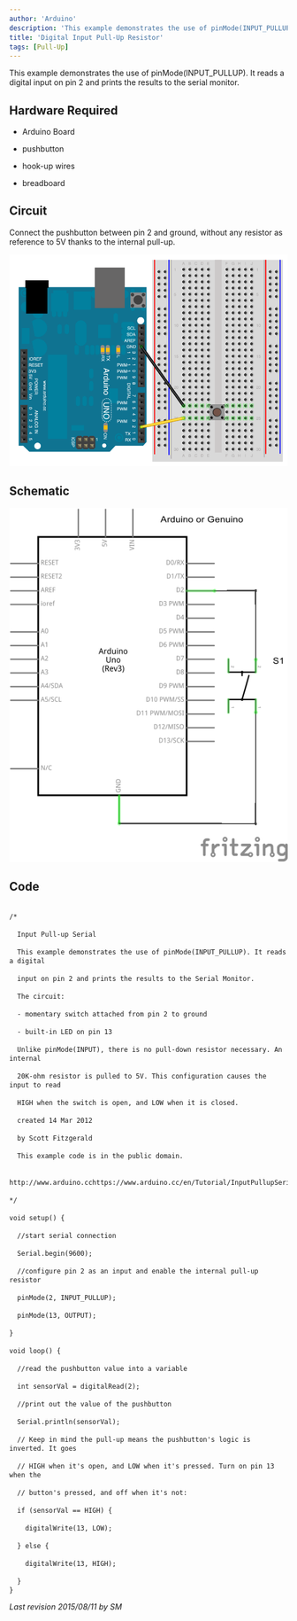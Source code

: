 ```yaml
---
author: 'Arduino'
description: 'This example demonstrates the use of pinMode(INPUT_PULLUP).'
title: 'Digital Input Pull-Up Resistor'
tags: [Pull-Up]
---
```


This example demonstrates the use of pinMode(INPUT_PULLUP). It reads a digital input on pin 2 and prints the results to the serial monitor.

## Hardware Required

- Arduino Board

- pushbutton

- hook-up wires

- breadboard

## Circuit

Connect the pushbutton between pin 2 and ground, without any resistor as reference to 5V thanks to the internal pull-up.



![The circuit for this tutorial.](assets/inputPullupButton.png)

## Schematic



![The schematic for this tutorial.](assets/PullUp.png)



## Code

```arduino

/*

  Input Pull-up Serial

  This example demonstrates the use of pinMode(INPUT_PULLUP). It reads a digital

  input on pin 2 and prints the results to the Serial Monitor.

  The circuit:

  - momentary switch attached from pin 2 to ground

  - built-in LED on pin 13

  Unlike pinMode(INPUT), there is no pull-down resistor necessary. An internal

  20K-ohm resistor is pulled to 5V. This configuration causes the input to read

  HIGH when the switch is open, and LOW when it is closed.

  created 14 Mar 2012

  by Scott Fitzgerald

  This example code is in the public domain.

  http://www.arduino.cchttps://www.arduino.cc/en/Tutorial/InputPullupSerial

*/

void setup() {

  //start serial connection

  Serial.begin(9600);

  //configure pin 2 as an input and enable the internal pull-up resistor

  pinMode(2, INPUT_PULLUP);

  pinMode(13, OUTPUT);

}

void loop() {

  //read the pushbutton value into a variable

  int sensorVal = digitalRead(2);

  //print out the value of the pushbutton

  Serial.println(sensorVal);

  // Keep in mind the pull-up means the pushbutton's logic is inverted. It goes

  // HIGH when it's open, and LOW when it's pressed. Turn on pin 13 when the

  // button's pressed, and off when it's not:

  if (sensorVal == HIGH) {

    digitalWrite(13, LOW);

  } else {

    digitalWrite(13, HIGH);

  }
}
```



*Last revision 2015/08/11 by SM*